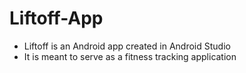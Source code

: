 # Liftoff-App
- Liftoff is an Android app created in Android Studio
- It is meant to serve as a fitness tracking application
